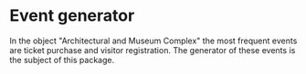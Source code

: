 # Event generator

In the object "Architectural and Museum Complex" the most frequent events are ticket purchase
and visitor registration. The generator of these events is the subject of this package.
